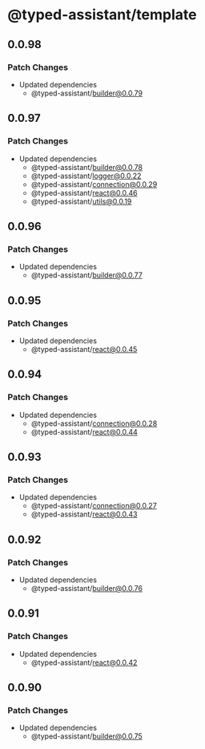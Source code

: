 # @typed-assistant/template

## 0.0.98

### Patch Changes

- Updated dependencies
  - @typed-assistant/builder@0.0.79

## 0.0.97

### Patch Changes

- Updated dependencies
  - @typed-assistant/builder@0.0.78
  - @typed-assistant/logger@0.0.22
  - @typed-assistant/connection@0.0.29
  - @typed-assistant/react@0.0.46
  - @typed-assistant/utils@0.0.19

## 0.0.96

### Patch Changes

- Updated dependencies
  - @typed-assistant/builder@0.0.77

## 0.0.95

### Patch Changes

- Updated dependencies
  - @typed-assistant/react@0.0.45

## 0.0.94

### Patch Changes

- Updated dependencies
  - @typed-assistant/connection@0.0.28
  - @typed-assistant/react@0.0.44

## 0.0.93

### Patch Changes

- Updated dependencies
  - @typed-assistant/connection@0.0.27
  - @typed-assistant/react@0.0.43

## 0.0.92

### Patch Changes

- Updated dependencies
  - @typed-assistant/builder@0.0.76

## 0.0.91

### Patch Changes

- Updated dependencies
  - @typed-assistant/react@0.0.42

## 0.0.90

### Patch Changes

- Updated dependencies
  - @typed-assistant/builder@0.0.75
